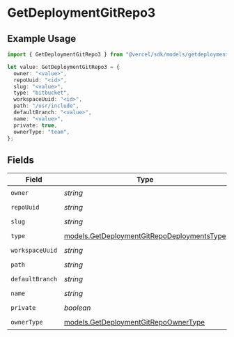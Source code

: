 # GetDeploymentGitRepo3

## Example Usage

```typescript
import { GetDeploymentGitRepo3 } from "@vercel/sdk/models/getdeploymentop.js";

let value: GetDeploymentGitRepo3 = {
  owner: "<value>",
  repoUuid: "<id>",
  slug: "<value>",
  type: "bitbucket",
  workspaceUuid: "<id>",
  path: "/usr/include",
  defaultBranch: "<value>",
  name: "<value>",
  private: true,
  ownerType: "team",
};
```

## Fields

| Field                                                                                          | Type                                                                                           | Required                                                                                       | Description                                                                                    |
| ---------------------------------------------------------------------------------------------- | ---------------------------------------------------------------------------------------------- | ---------------------------------------------------------------------------------------------- | ---------------------------------------------------------------------------------------------- |
| `owner`                                                                                        | *string*                                                                                       | :heavy_check_mark:                                                                             | N/A                                                                                            |
| `repoUuid`                                                                                     | *string*                                                                                       | :heavy_check_mark:                                                                             | N/A                                                                                            |
| `slug`                                                                                         | *string*                                                                                       | :heavy_check_mark:                                                                             | N/A                                                                                            |
| `type`                                                                                         | [models.GetDeploymentGitRepoDeploymentsType](../models/getdeploymentgitrepodeploymentstype.md) | :heavy_check_mark:                                                                             | N/A                                                                                            |
| `workspaceUuid`                                                                                | *string*                                                                                       | :heavy_check_mark:                                                                             | N/A                                                                                            |
| `path`                                                                                         | *string*                                                                                       | :heavy_check_mark:                                                                             | N/A                                                                                            |
| `defaultBranch`                                                                                | *string*                                                                                       | :heavy_check_mark:                                                                             | N/A                                                                                            |
| `name`                                                                                         | *string*                                                                                       | :heavy_check_mark:                                                                             | N/A                                                                                            |
| `private`                                                                                      | *boolean*                                                                                      | :heavy_check_mark:                                                                             | N/A                                                                                            |
| `ownerType`                                                                                    | [models.GetDeploymentGitRepoOwnerType](../models/getdeploymentgitrepoownertype.md)             | :heavy_check_mark:                                                                             | N/A                                                                                            |